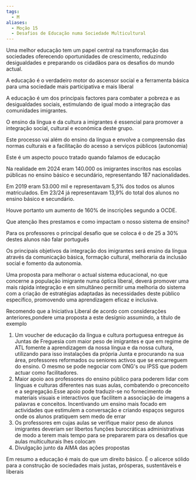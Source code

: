 ```yaml
---
tags:
  - M
aliases:
  - Moção 15
  - Desafios de Educação numa Sociedade Multicultural
---
```

Uma melhor educação tem um papel central na transformação das sociedades oferecendo oportunidades de crescimento, reduzindo desigualdades e preparando os cidadãos para os desafios do mundo actual.

A educação é o verdadeiro motor do ascensor social e a ferramenta básica para uma sociedade mais participativa e mais liberal

A educação é um dos principais factores para combater a pobreza e as desigualdades sociais, estimulando de igual modo a integração das comunidades imigrantes.

O ensino da língua e da cultura a imigrantes é essencial para promover a integração social, cultural e económica deste grupo.

Este processo vai além do ensino da língua e envolve a compreensão das normas culturais e a facilitação do acesso a serviços públicos (autonomia)

Este é um aspecto pouco tratado quando falamos de educação

Na realidade em 2024 eram 140.000 os imigrantes inscritos nas escolas públicas no ensino básico e secundário, representando 187 nacionalidades.

Em 2019 eram 53.000 mil e representavam 5,3% dos todos os alunos matriculados. Em 23/24 já representavam 13,9% do total dos alunos no ensino básico e secundário.

Houve portanto um aumento de 160% de inscrições segundo a OCDE.

Que atenção lhes prestamos e como impactam o nosso sistema de ensino?

Para os professores o principal desafio que se coloca é o de 25 a 30% destes alunos não falar português

Os principais objetivos da integração dos imigrantes será ensino da língua através da comunicação básica, formação cultural, melhoraria da inclusão social e fomento da autonomia.

Uma proposta para melhorar o actual sistema educacional, no que concerne a população imigrante numa óptica liberal, deverá promover uma mais rápida integração e em simultâneo permitir uma melhoria do sistema com a criação de estratégias adaptadas às necessidades deste público específico, promovendo uma aprendizagem eficaz e inclusiva.

Recomendo que a Iniciativa Liberal de acordo com considerações anteriores,pondere uma proposta a este desígnio assumindo, a título de exemplo

1. Um voucher de educação da língua e cultura portuguesa entregue ás Juntas de Freguesia com maior peso de imigrantes e que em regime de ATL fomente a aprendizagem da nossa língua e da nossa cultura, utilizando para isso instalações da própria Junta e procurando na sua área, professores reformados ou seniores activos que se encarreguem do ensino. O mesmo se pode negociar com ONG's ou IPSS que podem actuar como facilitadores.
2. Maior apoio aos professores do ensino público para poderem lidar com línguas e culturas diferentes nas suas aulas, combatendo o preconceito e a segregação.Esse apoio pode traduzir-se no fornecimento de materiais visuais e interactivos que facilitem a associação de imagens a palavras e conceitos. Incentivando um ensino mais focado em actividades que estimulem a conversação e criando espaços seguros onde os alunos pratiquem sem medo de errar
3. Os professores em cujas aulas se verifique maior peso de alunos imigrantes deveriam ser libertos funções burocráticas administrativas de modo a terem mais tempo para se prepararem para os desafios que aulas multiculturais lhes colocam
4. Divulgação junto da AlMA das ações propostas

Em resumo a educação é mais do que um direito básico. É o alicerce sólido para a construção de sociedades mais justas, prósperas, sustentáveis e liberais